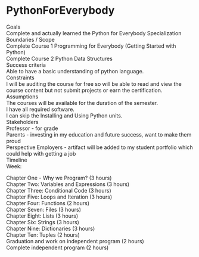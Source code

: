 # PythonForEverybody
Goals<br/>
Complete and actually learned the Python for Everybody Specialization<br/>
Boundaries / Scope<br/>
Complete Course 1 Programming for Everybody (Getting Started with Python) <br/>
Complete Course 2 Python Data Structures<br/>
Success criteria<br/>
Able to have a basic understanding of python language.<br/>
Constraints<br/>
I will be auditing the course for free so will be able to read and view the course content but not submit projects or earn the certification.<br/>
Assumptions<br/>
The courses will be available for the duration of the semester.<br/>
I have all required software.<br/>
I can skip the Installing and Using Python units.<br/>
Stakeholders<br/>
Professor - for grade<br/>
Parents - investing in my education and future success, want to make them proud<br/>
Perspective Employers - artifact will be added to my student portfolio which could help with getting a job<br/>
Timeline<br/>
Week: <br/>

Chapter One - Why we Program? (3 hours)<br/>
Chapter Two: Variables and Expressions (3 hours)<br/>
Chapter Three: Conditional Code (3 hours)<br/>
Chapter Five: Loops and Iteration (3 hours)<br/>
Chapter Four: Functions (2 hours)<br/>
Chapter Seven: Files (3 hours)<br/>
Chapter Eight: Lists (3 hours)<br/>
Chapter Six: Strings (3 hours)<br/>
Chapter Nine: Dictionaries (3 hours)<br/>
Chapter Ten: Tuples (2 hours)<br/>
Graduation and work on independent program (2 hours)<br/>
Complete independent program (2 hours)<br/>
